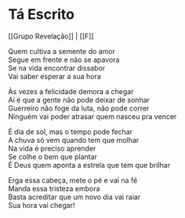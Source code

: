 # Tá Escrito
[[Grupo Revelação]] | [[F]]

Quem cultiva a semente do amor  
Segue em frente e não se apavora  
Se na vida encontrar dissabor  
Vai saber esperar a sua hora

Às vezes a felicidade demora a chegar  
Aí é que a gente não pode deixar de sonhar  
Guerreiro não foge da luta, não pode correr  
Ninguém vai poder atrasar quem nasceu pra vencer

É dia de sol, mas o tempo pode fechar  
A chuva só vem quando tem que molhar  
Na vida é preciso aprender  
Se colhe o bem que plantar  
É Deus quem aponta a estrela que tem que brilhar

Erga essa cabeça, mete o pé e vai na fé  
Manda essa tristeza embora  
Basta acreditar que um novo dia vai raiar  
Sua hora vai chegar!